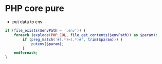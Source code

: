 # PHP core pure

* put data to env
```php
if (file_exists($envPath = '.env')) {
    foreach (explode(PHP_EOL, file_get_contents($envPath)) as $param):
        if (preg_match('#(.*)=(.*)#', trim($param))) {
            putenv($param);
        }
    endforeach;
}
```